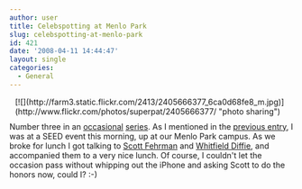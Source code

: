 ```yaml
---
author: user
title: Celebspotting at Menlo Park
slug: celebspotting-at-menlo-park
id: 421
date: '2008-04-11 14:44:47'
layout: single
categories:
  - General
---
```


<div style="float: right; margin-left: 10px; margin-bottom: 10px;">[![](http://farm3.static.flickr.com/2413/2405666377_6ca0d68fe8_m.jpg)](http://www.flickr.com/photos/superpat/2405666377/ "photo sharing")</div>

Number three in an [occasional](http://blog.superpat.com/2007/12/17/celebspotting-at-javapolis/) [series](http://blog.superpat.com/2007/10/22/celebspotting-at-narita/). As I mentioned in the [previous entry](http://blog.superpat.com/2008/04/11/opensso-download-evaluate-deploy/), I was at a SEED event this morning, up at our Menlo Park campus. As we broke for lunch I got talking to [Scott Fehrman](https://blogs.oracle.com/sfehrman/) and [Whitfield Diffie](http://en.wikipedia.org/wiki/Whitfield_Diffie), and accompanied them to a very nice lunch. Of course, I couldn't let the occasion pass without whipping out the iPhone and asking Scott to do the honors now, could I? :-)